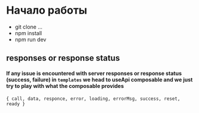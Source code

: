 # Начало работы

- git clone ...
- npm install
- npm run dev



## responses or response status 
#### If any issue is encountered with server responses or response status (success, failure) in `templates`  we head to useApi composable and we just try to play with what the composable provides

`{ call, data, responce, error, loading, errorMsg, success, reset, ready }`